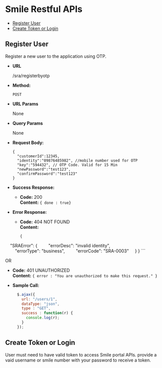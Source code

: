 # Smile Restful APIs
* [Register User](#registeruser)
* [Create Token or Login](#createtoken)

## Register User
  Register a new user to the application using OTP.

* **URL**

  /sra/registerbyotp

* **Method:**

  `POST`
    
*  **URL Params**

   None

* **Query Params**

  None
  
* **Request Body:**

  ```
  {
    "customerId":12345,
    "identity":"09876485982", //mobile number used for OTP
    "key":"594432", // OTP Code. Valid for 15 Min
    "newPassword":"test123",
    "confirmPassword":"test123"
  }
  ```

* **Success Response:**

  * **Code:** 200 <br />
    **Content:** `{ done : true}`
 
* **Error Response:**

  * **Code:** 404 NOT FOUND <br />
    **Content:** 
    ```
    {
    "SRAError": {
        "errorDesc": "invalid identity",
        "errorType": "business",
        "errorCode": "SRA-0003"
    }
    }
    ```

  OR

  * **Code:** 401 UNAUTHORIZED <br />
    **Content:** `{ error : "You are unauthorized to make this request." }`

* **Sample Call:**

  ```javascript
    $.ajax({
      url: "/users/1",
      dataType: "json",
      type : "GET",
      success : function(r) {
        console.log(r);
      }
    });
  ```
    
## Create Token or Login

User must need to have valid token to access Smile portal APIs. provide a vaid username or smile number with your password to receive a token. 
